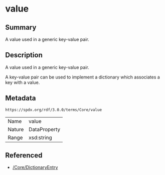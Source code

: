 <!-- Automatically generated by spec-parser v2.3.0 on 2024-07-09T17:43:37.025898+00:00 -->
<!-- SPDX-License-Identifier: Community-Spec-1.0 -->

# value

## Summary

A value used in a generic key-value pair.


## Description

A value used in a generic key-value pair.

A key-value pair can be used to implement a dictionary which associates a key
with a value.


## Metadata

`https://spdx.org/rdf/3.0.0/terms/Core/value`


| | |
|---|---|
| Name | value |
| Nature | DataProperty |
| Range | xsd:string |




## Referenced

- [/Core/DictionaryEntry](../../Core/Classes/DictionaryEntry.md)

